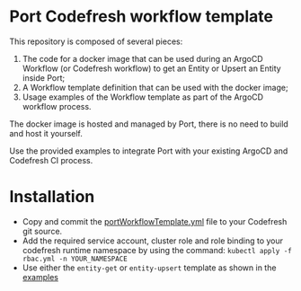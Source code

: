 # Port Codefresh workflow template

This repository is composed of several pieces:

1. The code for a docker image that can be used during an ArgoCD Workflow (or Codefresh workflow) to get an Entity or Upsert an Entity inside Port;
2. A Workflow template definition that can be used with the docker image;
3. Usage examples of the Workflow template as part of the ArgoCD workflow process.

The docker image is hosted and managed by Port, there is no need to build and host it yourself.

Use the provided examples to integrate Port with your existing ArgoCD and Codefresh CI process.

# Installation

- Copy and commit the [portWorkflowTemplate.yml](./portWorkflowTemplate.yml) file to your Codefresh git source.
- Add the required service account, cluster role and role binding to your codefresh runtime namespace by using the command: `kubectl apply -f rbac.yml -n YOUR_NAMESPACE`
- Use either the `entity-get` or `entity-upsert` template as shown in the [examples](./examples/)
